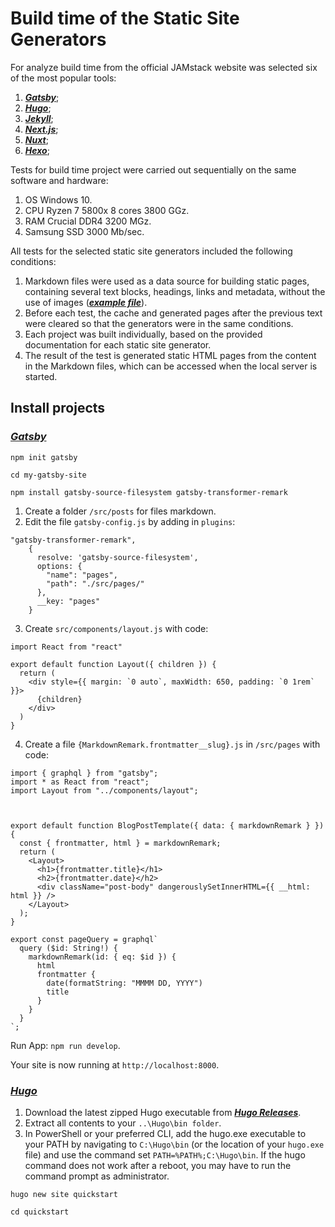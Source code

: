 # Build time of the Static Site Generators

For analyze build time from the official JAMstack website was selected six of the most popular tools:

1) [***Gatsby***](https://www.gatsbyjs.com/);
2) [***Hugo***](https://gohugo.io/);
3) [***Jekyll***](https://jekyllrb.com/);
4) [***Next.js***](https://nextjs.org/);
5) [***Nuxt***](https://nuxtjs.org/);
6) [***Hexo***](https://hexo.io/ru/);

Tests for build time project were carried out sequentially on the same software and hardware:

1) OS Windows 10.
2) CPU Ryzen 7 5800x 8 cores 3800 GGz.
3) RAM Crucial DDR4 3200 MGz.
4) Samsung SSD 3000 Mb/sec.

All tests for the selected static site generators included the following conditions:

1) Markdown files were used as a data source for building static pages, containing several text blocks, headings, links and metadata, without the use of images ([***example file***](./textfile0.md)).
2) Before each test, the cache and generated pages after the previous text were cleared so that the generators were in the same conditions.
3) Each project was built individually, based on the provided documentation for each static site generator.
4) The result of the test is generated static HTML pages from the content in the Markdown files, which can be accessed when the local server is started.

## Install projects

### [***Gatsby***](https://www.gatsbyjs.com/docs)

```
npm init gatsby

cd my-gatsby-site

npm install gatsby-source-filesystem gatsby-transformer-remark

```

1) Create a folder ```/src/posts``` for files markdown.
2) Edit the file ```gatsby-config.js``` by adding in ```plugins```:
```
"gatsby-transformer-remark",
    {
      resolve: 'gatsby-source-filesystem',
      options: {
        "name": "pages",
        "path": "./src/pages/"
      },
      __key: "pages"
    }
```
3) Create ```src/components/layout.js``` with code:
```
import React from "react"

export default function Layout({ children }) {
  return (
    <div style={{ margin: `0 auto`, maxWidth: 650, padding: `0 1rem` }}>
      {children}
    </div>
  )
}
```
4) Create a file ```{MarkdownRemark.frontmatter__slug}.js``` in ```/src/pages``` with code:
```
import { graphql } from "gatsby";
import * as React from "react";
import Layout from "../components/layout";



export default function BlogPostTemplate({ data: { markdownRemark } }) {
  const { frontmatter, html } = markdownRemark;
  return (
    <Layout>
      <h1>{frontmatter.title}</h1>
      <h2>{frontmatter.date}</h2>
      <div className="post-body" dangerouslySetInnerHTML={{ __html: html }} />
    </Layout>
  );
}

export const pageQuery = graphql`
  query ($id: String!) {
    markdownRemark(id: { eq: $id }) {
      html
      frontmatter {
        date(formatString: "MMMM DD, YYYY")
        title
      }
    }
  }
`;
```

Run App: ```npm run develop```.

Your site is now running at ```http://localhost:8000```.

### [***Hugo***](https://gohugo.io/getting-started/quick-start/)

1) Download the latest zipped Hugo executable from [***Hugo Releases***](https://github.com/gohugoio/hugo/releases).
2) Extract all contents to your ```..\Hugo\bin folder```.
3) In PowerShell or your preferred CLI, add the hugo.exe executable to your PATH by navigating to ```C:\Hugo\bin``` (or the location of your ```hugo.exe``` file) and use the command set ```PATH=%PATH%;C:\Hugo\bin```. If the hugo command does not work after a reboot, you may have to run the command prompt as administrator.

```
hugo new site quickstart

cd quickstart

```





